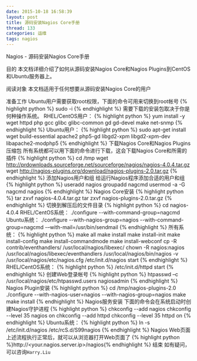 ```yaml
---
date: 2015-10-18 16:58:39
layout: post
title: 源码安装Nagios Core手册
thread: 133
categories: 运维
tags: nagios
---
```


Nagios - 源码安装Nagios Core手册


目的
本文档详细介绍了如何从源码安装Nagios Core和Nagios Plugins到CentOS和Ubuntu服务器上。

阅读对象
本文档适用于任何想要从源码安装Nagios Core的用户

准备工作
Ubuntu用户需要获取root权限，下面的命令可用来切换到root帐号
{% highlight python %}
sudo -i
{% endhighlight %}
需要下载的安装包取决于你是何种操作系统。
RHEL/CentOS用户：
{% highlight python %}
yum install -y wget httpd php gcc glibc glibc-common gd gd-devel make net-snmp
{% endhighlight %}
Ubuntu用户：
{% highlight python %}
sudo apt-get install wget build-essential apache2 php5-gd libgd2-xpm libgd2-xpm-dev libapache2-modphp5
{% endhighlight %}
下载Nagios Core和Nagios Plugins压缩包
所有系统都可以用下面的命令进行下载，这会下载Nagios Core和所需的插件
{% highlight python %}
cd /tmp
wget http://prdownloads.sourceforge.net/sourceforge/nagios/nagios-4.0.4.tar.gz
wget http://nagios-plugins.org/download/nagios-plugins-2.0.tar.gz
{% endhighlight %}
添加Nagios用户和组
给运行Nagios程序添加合适的用户和组
{% highlight python %}
useradd nagios
groupadd nagcmd
usermod -a -G nagcmd nagios
{% endhighlight %}
Nagios Core安装
{% highlight python %}
tar zxvf nagios-4.0.4.tar.gz
tar zxvf nagios-plugins-2.0.tar.gz
{% endhighlight %}
切换到解压后的文件目录
{% highlight python %}
cd nagios-4.0.4
RHEL/CentOS系统：
./configure --with-command-group=nagcmd
Ubuntu系统：
./configure --with-nagios-group=nagios --with-command-group=nagcmd -–with-mail=/usr/bin/sendmail
{% endhighlight %}
所有系统：
{% highlight python %}
make all
make install
make install-init
make install-config
make install-commandmode
make install-webconf
cp -R contrib/eventhandlers/ /usr/local/nagios/libexec/
chown -R nagios:nagios /usr/local/nagios/libexec/eventhandlers
/usr/local/nagios/bin/nagios -v /usr/local/nagios/etc/nagios.cfg
/etc/init.d/nagios start
{% endhighlight %}
RHEL/CentOS系统：
{% highlight python %}
/etc/init.d/httpd start
{% endhighlight %}
创建Web登录帐号
{% highlight python %}
htpasswd –c /usr/local/nagios/etc/htpasswd.users nagiosadmin
{% endhighlight %}
Nagios Plugin安装
{% highlight python %}
cd /tmp/nagios-plugins-2.0
./configure --with-nagios-user=nagios --with-nagios-group=nagios
make
make install
{% endhighlight %}
Nagios服务安装
下面的命令会在系统启动时创建Nagios守护进程
{% highlight python %}
chkconfig --add nagios
chkconfig --level 35 nagios on
chkconfig --add httpd
chkconfig --level 35 httpd on
{% endhighlight %}
Ubuntu系统：
{% highlight python %}
ln -s /etc/init.d/nagios /etc/rcS.d/S99nagios
{% endhighlight %}
Nagios Web页面
上述流程执行正常后，就可以从浏览器打开Web页面了
{% highlight python %}http://<your.nagios.server.ip>/nagios{% endhighlight %}
结束
如有疑问，可以咨询`Harry.Liu`











